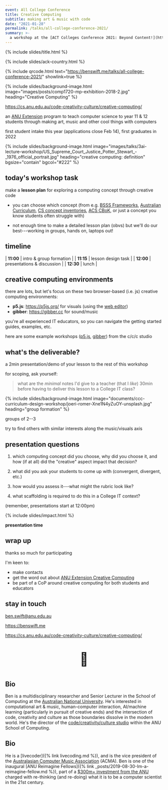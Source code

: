 ```yaml
---
event: All College Conference
title: Creative Computing
subtitle: making art & music with code
date: "2021-01-28"
permalink: /talks/all-college-conference-2021/
summary: >-
  a workshop at the [ACT Colleges Conference 2021: Beyond Content!](https://sites.google.com/a/ed.act.edu.au/all-colleges-conference/colleges-conference-16-2021) conference
---
```


{% include slides/title.html %}

{% include slides/ack-country.html %}

{% include qrcode.html text="https://benswift.me/talks/all-college-conference-2021/" showlink=true %}

{% include slides/background-image.html image="images/posts/comp1720-mp-exhibition-2018-2.jpg" heading="Creative Computing" %}

<https://cs.anu.edu.au/code-creativity-culture/creative-computing/>

an [ANU Extension](https://cs.anu.edu.au/code-creativity-culture/) program to
teach computer science to year 11 & 12 students through making art, music and
other cool things with computers

first student intake this year (applications close Feb 14), first graduates in
2022

{% include slides/background-image.html image="images/talks/3ai-lecture-workshop/US_Supreme_Court_Justice_Potter_Stewart_-_1976_official_portrait.jpg" heading="creative computing: definition" bgsize="contain" bgcol="#222" %}

<!-- {% include slides/image-credit.html artist="US Supreme Court Justice Potter Stewart" year="1976" materials="official portrait" %} -->

## today's workshop task

<p class="hl-para" markdown="1">

make a **lesson plan** for exploring a computing concept through creative code

</p>

- you can choose which concept (from e.g. [BSSS
  Frameworks](http://www.bsss.act.edu.au/curriculum/Frameworks), [Australian
  Curriculum](https://www.australiancurriculum.edu.au/f-10-curriculum/technologies/digital-technologies/),
  [CS concept
  inventories](https://scholar.google.com/scholar?q=computer%20science%20concept%20inventory),
  [ACS
  CBoK](https://www.acs.org.au/content/dam/acs/acs-documents/The-ACS-Core-Body-of-Knowledge-for-ICT-Professionals-CBOK.pdf),
  or just a concept you know students often struggle with)

- not enough time to make a detailed lesson plan (obvs) but we'll do our
  best---working in groups, hands on, laptops out!

## timeline

| **11:00** | intro & group formation    |
| **11:15** | lesson design task         |
| **12:00** | presentations & discussion |
| **12:30** | lunch                      |

## creative computing environments

there are lots, but let's focus on these two browser-based (i.e. js) creative
computing environments:

- **p5.js**: <https://p5js.org/> for visuals (using the [web
  editor](https://editor.p5js.org))
- **gibber**: <https://gibber.cc> for sound/music

you're all experienced IT educators, so you can navigate the getting started
guides, examples, etc.

<p style="font-size:0.6em;" markdown="1">

here are some example workshops
([p5.js](https://cs.anu.edu.au/hub/workshops/interpretation-and-code-art/),
[gibber](https://cs.anu.edu.au/code-creativity-culture/workshops/laptop-music/))
from the c/c/c studio

</p>

## what's the deliverable?

a 2min presentation/demo of your lesson to the rest of this workshop

for scoping, ask yourself: 

> what are the _minimal_ notes I'd give to a teacher (that I _like_) 30min
> before having to deliver this lesson to a College IT class?

{% include slides/background-image.html image="documents/ccc-curriculum-design-workshop/joeri-romer-Xne1N4yZuOY-unsplash.jpg" heading="group formation" %}

groups of 2--3

try to find others with similar interests along the music/visuals axis

## presentation questions

1. which computing concept did you choose, why did you choose it, and how (if at
   all) did the "creative" aspect impact that decision?

2. what did you ask your students to come up with (convergent, divergent, etc.)

3. how would you assess it---what might the rubric look like?

4. what scaffolding is required to do this in a College IT context?

(remember, presentations start at 12:00pm)

{% include slides/impact.html %}

**presentation time**

## wrap up

thanks so much for participating

I'm keen to:

- make contacts
- get the word out about [ANU Extension Creative Computing](https://cs.anu.edu.au/code-creativity-culture/creative-computing/)
- be part of a CoP around creative computing for both students and educators

## stay in touch

<ben.swift@anu.edu.au>

<https://benswift.me>

<https://cs.anu.edu.au/code-creativity-culture/creative-computing/>

<p style="font-size: 3em; text-align: center;">👋</p>

## Bio

Ben is a multidisciplinary researcher and Senior Lecturer in the School of
Computing at the [Australian National
University](https://cecs.anu.edu.au/people/ben-swift). He's interested in
computational art & music, human-computer interaction, AI/machine learning
(particularly in pursuit of creative ends) and the intersection of code,
creativity and culture as those boundaries dissolve in the modern world. He's
the director of the [code/creativity/culture
studio](https://cs.anu.edu.au/code-creativity-culture/) within the ANU School of
Computing.

## Bio

He is a [livecoder]({% link livecoding.md %}), and is the vice president of the
[Australasian Computer Music Association](https://computermusic.org.au) (ACMA).
Ben is one of the inaugural [ANU Reimagine Fellows]({% link
_posts/2019-08-30-Im-a-reimagine-fellow.md %}), part of a [$300m+ investment
from the ANU](https://cecs.anu.edu.au/reimagine) charged with re-thinking (and
re-doing) what it is to be a computer scientist in the 21st century.
